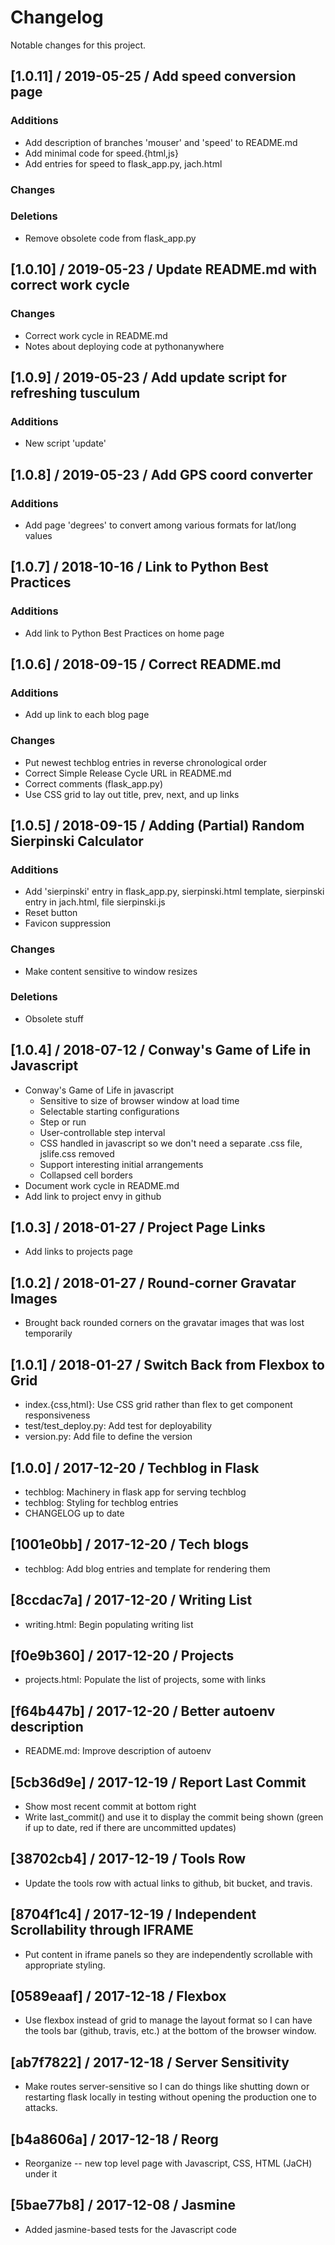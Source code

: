 # Changelog

Notable changes for this project.

## [1.0.11] / 2019-05-25 / Add speed conversion page
### Additions
 * Add description of branches 'mouser' and 'speed' to README.md
 * Add minimal code for speed.{html,js}
 * Add entries for speed to flask_app.py, jach.html
### Changes
### Deletions
 * Remove obsolete code from flask_app.py

## [1.0.10] / 2019-05-23 / Update README.md with correct work cycle
### Changes
 * Correct work cycle in README.md
 * Notes about deploying code at pythonanywhere


## [1.0.9] / 2019-05-23 / Add update script for refreshing tusculum
### Additions
 * New script 'update'


## [1.0.8] / 2019-05-23 / Add GPS coord converter
### Additions
 * Add page 'degrees' to convert among various formats for lat/long values


## [1.0.7] / 2018-10-16 / Link to Python Best Practices
### Additions
 * Add link to Python Best Practices on home page


## [1.0.6] / 2018-09-15 / Correct README.md
### Additions
 * Add up link to each blog page

### Changes
 * Put newest techblog entries in reverse chronological order
 * Correct Simple Release Cycle URL in README.md
 * Correct comments (flask_app.py)
 * Use CSS grid to lay out title, prev, next, and up links


## [1.0.5] / 2018-09-15 / Adding (Partial) Random Sierpinski Calculator
### Additions
 * Add 'sierpinski' entry in flask_app.py, sierpinski.html template,
   sierpinski entry in jach.html, file sierpinski.js
 * Reset button
 * Favicon suppression

### Changes
 * Make content sensitive to window resizes

### Deletions
 * Obsolete stuff


## [1.0.4] / 2018-07-12 / Conway's Game of Life in Javascript

 * Conway's Game of Life in javascript
   * Sensitive to size of browser window at load time
   * Selectable starting configurations
   * Step or run
   * User-controllable step interval
   * CSS handled in javascript so we don't need a separate .css file,
     jslife.css removed
   * Support interesting initial arrangements
   * Collapsed cell borders
 * Document work cycle in README.md
 * Add link to project envy in github


## [1.0.3] / 2018-01-27 / Project Page Links

 * Add links to projects page


## [1.0.2] / 2018-01-27 / Round-corner Gravatar Images

 * Brought back rounded corners on the gravatar images that was lost
   temporarily


## [1.0.1] / 2018-01-27 / Switch Back from Flexbox to Grid

 * index.{css,html}: Use CSS grid rather than flex to get component
   responsiveness
 * test/test_deploy.py: Add test for deployability
 * version.py: Add file to define the version


## [1.0.0] / 2017-12-20 / Techblog in Flask

 * techblog: Machinery in flask app for serving techblog
 * techblog: Styling for techblog entries
 * CHANGELOG up to date


## [1001e0bb] / 2017-12-20 / Tech blogs

 * techblog: Add blog entries and template for rendering them


## [8ccdac7a] / 2017-12-20 / Writing List

 * writing.html: Begin populating writing list


## [f0e9b360] / 2017-12-20 / Projects

 * projects.html: Populate the list of projects, some with links


## [f64b447b] / 2017-12-20 / Better autoenv description

 * README.md: Improve description of autoenv


## [5cb36d9e] / 2017-12-19 / Report Last Commit

 * Show most recent commit at bottom right
 * Write last_commit() and use it to display the commit being shown (green
   if up to date, red if there are uncommitted updates)


## [38702cb4] / 2017-12-19 / Tools Row

 * Update the tools row with actual links to github, bit bucket, and
   travis.


## [8704f1c4] / 2017-12-19 / Independent Scrollability through IFRAME

 * Put content in iframe panels so they are independently scrollable with
   appropriate styling.


## [0589eaaf] / 2017-12-18 / Flexbox

 * Use flexbox instead of grid to manage the layout format so I can have
   the tools bar (github, travis, etc.) at the bottom of the browser
   window.


## [ab7f7822] / 2017-12-18 / Server Sensitivity

 * Make routes server-sensitive so I can do things like shutting down or
   restarting flask locally in testing without opening the production one
   to attacks.


## [b4a8606a] / 2017-12-18 / Reorg

 * Reorganize -- new top level page with Javascript, CSS, HTML (JaCH) under
   it


## [5bae77b8] / 2017-12-08 / Jasmine

 * Added jasmine-based tests for the Javascript code
